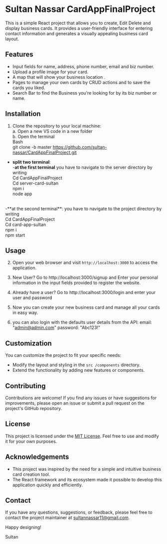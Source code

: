 # Sultan Nassar CardAppFinalProject 

This is a simple React project that allows you to create, Edit Delete and display business cards. It provides a user-friendly interface for entering contact information and generates a visually appealing business card layout.

## Features

- Input fields for name, address, phone number, email and biz number.
- Upload a profile image for your card.
- A map that will show your business location .
- Pages to manage your own cards by CRUD actions and to save the cards you liked.
- Search Bar to find the Business you're looking for by its biz number or name.

## Installation

1. Clone the repository to your local machine: <br>
a. Open a new VS code in a new folder <br>
b. Open the terminal <br>
   Bash
   <br>
   git clone -b master https://github.com/sultan-nassar/CardAppFinalProject.git <br>
- **split two terminal**:<br>
-**at the first terminal** you have to navigate to the server directory by writing<br>
  Cd CardAppFinalProject <br>
  Cd server-card-sultan <br>
  npm i <br>
  node app <br>
<br>
-**at the second terminal**: you have to navigate to the project directory by writing <br>
 Cd CardAppFinalProject <br>
 Cd card-app-sultan <br>
 npm i <br>
 npm start <br>  

## Usage   

2. Open your web browser and visit `http://localhost:3000` to access the application.

3. New User? Go to http://localhost:3000/signup and Enter your personal information in the input fields provided to register the website. 

4. Already have a user? Go to http://localhost:3000/login and enter your user and password

5. Now you can create your new business card and manage all your cards in easy way.

6. you can also login with the defaults user details from the API: 
   email: "admin@admin.com"
   password: "Abc123!"

## Customization

You can customize the project to fit your specific needs:

- Modify the layout and styling in the `src /components` directory.
- Extend the functionality by adding new features or components.



## Contributing

Contributions are welcome! If you find any issues or have suggestions for improvements, please open an issue or submit a pull request on the project's GitHub repository.

## License

This project is licensed under the [MIT License](LICENSE). Feel free to use and modify it for your own purposes.

## Acknowledgements

- This project was inspired by the need for a simple and intuitive business card creation tool.
- The React framework and its ecosystem made it possible to develop this application quickly and efficiently.

## Contact

If you have any questions, suggestions, or feedback, please feel free to contact the project maintainer at sultannassar11@gmail.com.

Happy designing!

Sultan
